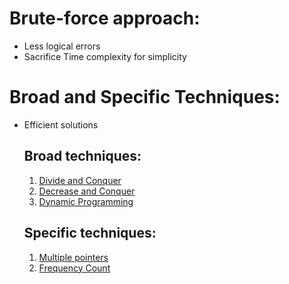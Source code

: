 # Brute-force approach: 
* Less logical errors
* Sacrifice Time complexity for simplicity
# Broad and Specific Techniques:
* Efficient solutions
  ## Broad techniques:
  1. [Divide and Conquer](Notes/divide-and-conquer.md)
  2. [Decrease and Conquer](Notes/decrease-and-conquer.md)
  3. [Dynamic Programming](Notes/dynamic-programming.md)
  ## Specific techniques:
  1. [Multiple pointers](Notes/multiple-pointers.md)
  2. [Frequency Count](Notes/frequency-counting.md)
